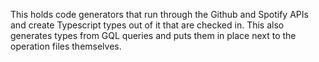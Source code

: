 This holds code generators that run through the Github and Spotify APIs and create Typescript types out of it that are checked in. This also generates types from GQL queries and puts them in place next to the operation files themselves.
